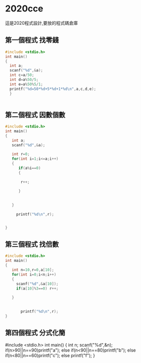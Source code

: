 # 2020cce

這是2020程式設計,要放的程式碼倉庫

## 第一個程式 找零錢
```c
#include <stdio.h>
int main()
{
  int a;
  scanf("%d",&a);
  int c=a/50;
  int d=a%50/5;
  int e=a%50%5/1;
  printf("%d=50*%d+5*%d+1*%d\n",a,c,d,e);
  }
  
 ```
 
## 第二個程式 因數個數
```c
#include <stdio.h>
int main()
{
   int a;
   scanf("%d",&a);
   
   int r=0;
   for(int i=1;i<=a;i++)
   {
      if(a%i==0)
      {
      
       r++;
      
      }
   
   
   }
 
     printf("%d\n",r);


}
```

## 第三個程式 找倍數
```c
#include <stdio.h>
int main()
{
   int n=10,r=0,a[10];
   for(int i=0;i<n;i++)
   {
     scanf("%d",&a[10]);
     if(a[10]%3==0) r++;
         
   }
 
      
       printf("%d\n",r);   
}   
```





## 第四個程式 分式化簡
#include <stdio.h>
int main()
{
  int n;
  scanf("%d",&n);
  if(n>90||n==90)printf("a");
  else if(n<90||n==80)printf("b");
  else if(n<80||n==60)printf("c");
  else printf("f");
}
```

